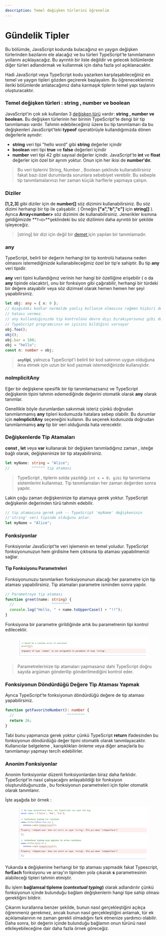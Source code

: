 ```yaml
---
description: Temel değişken türlerini öğrenelim
---
```


# Gündelik Tipler

Bu bölümde, JavaScript kodunda bulacağınız en yaygın değişken türlerinden bazılarını ele alacağız ve bu türleri TypeScript'te tanımlamanın yollarını açıklayacağız. Bu ayrıntılı bir liste değildir ve gelecek bölümlerde diğer türleri adlandırmak ve kullanmak için daha fazla yol açıklanacaktır.



Hadi JavaScript veya TypeScript kodu yazarken karşılaşabileceğiniz en temel ve yaygın tipleri gözden geçirerek başlayalım. Bu öğreneceklerimiz ileriki bölümlerde anlatacağımız daha karmaşık tiplerin temel yapı taşlarını oluşturacaktır.

### Temel değişken türleri : string , number ve boolean

JavaScript'in çok sık kullanılan 3 [değişken türü](https://developer.mozilla.org/en-US/docs/Glossary/Primitive) vardır: **string , number ve boolean.** Bu değişken türlerinin her birinin TypeScript'te dengi bir tip tanımlaması vardır. Tahmin edebileceğiniz üzere bu tip tanımlamarı da bu değişkenleri JavaScript'teki **typeof** operatörüyle kullandığımızda dönen değerlerle aynıdır:

* **string** veri tipi "hello word" gibi **string** değerler içindir
* **boolean** veri tipi **true** ve **false** değerleri içindir
* **number** veri tipi 42 gibi sayısal değerler içindir. JavaScript'te **int** ve **float** değerler için özel bir ayrım yoktur. Onun için her ikisi de **number'**dır**.**&#x20;

> Bu veri tiplerini String, Number , Boolean şeklinde kullanabilirsiniz fakat bazı özel durumlarda sorunlara sebebiyet verebilir. Bu sebeple tip tanımlamalarınızı her zaman küçük harflerle yapmaya çalışın.

### Diziler

**\[1,2,3]** gibi diziler için de **number\[]** söz dizimini kullanabilirsiniz. Bu söz dizimi herhangi bir tip ile çalışabilir. ( Örneğin **\["a","b","c"]** için **string\[]** ). Ayrıca **Array\<number>** söz dizimini de kullanabilirsiniz. Jenerikler kısmına geldiğimizde **`T<U>`**şeklindeki bu söz dizilimini daha ayrıntılı bir şekilde işleyeceğiz.

> \[string] bir dizi için değil bir [demet ](obje-tipleri.md#demet-veri-tipi)için yapılan bir tanımlamadır.&#x20;

### any

TypeScript, belirli bir değerin herhangi bir tip kontrolü hatasına neden olmasını istemediğinizde kullanabileceğimiz özel bir tip'e sahiptir. Bu tip **any** veri tipidir.

**any** veri tipini kullandığınız verinin her hangi bir özelliğine erişebilir ( o da **any** tipinde olacaktır), onu bir fonksiyon gibi çağırabilir, herhangi bir türdeki bir değere atayabilir veya söz dizimsel olarak hemen hemen her şeyi yapabilirsiniz.

```ts
let obj: any = { x: 0 };
// Aşağıdaki kodlar normalde yanlış kullanım olmasına rağmen hiçbiri derleyici
// hatası vermez.
// any kullandığınızda tip kontrolünü devre dışı bırakıyorsunuz gibi düşünebiliriz
// TypeScript programcının en iyisini bildiğini varsayar
obj.foo();
obj();
obj.bar = 100;
obj = "hello";
const n: number = obj;
```

> **`any`tipi**, yalnızca TypeScript'i belirli bir kod satırının uygun olduğuna ikna etmek için uzun bir kod yazmak istemediğinizde kullanışlıdır.

### noImplicitAny

Eğer bir değişkene spesifik bir tip tanımlamazsanız ve TypeScript değişkenin tipini tahmin edemediğinde değerini otomatik olarak **any** olarak tanımlar.

Genellikle böyle durumlardan sakınmak isteriz çünkü doğrudan tanımlanmamış **any** tipleri kodumuzda hatalara sebep olabilir. Bu durumlar için **noImplicitAny** seçeneğini kullanın. Bu seçenek kodunuzda doğrudan tanımlanmamış **any** tip bir veri olduğunda hata verecektir.

### Değişkenlerde Tip Atamaları

**const , let** veya **var** kullanarak bir değişken tanımladığınız zaman , isteğe bağlı olarak, değişkeninize bir tip atayabilirsiniz.

```ts
let myName: string = "Alice";
//          ^^^^^^ tip ataması
```

> TypeScript , tiplerin solda yazıldığı `int x = 0; gibi` tip tanımlama sistemlerini kullanmaz. Tip tanımlamaları her zaman değerden sonra yapılır.

Lakin çoğu zaman değişkeninize tip atamaya gerek yoktur. TypeScript değişkenin değerinden türü tahmin edebilir.

```ts
// tip atamasına gerek yok -- TypeScript 'myName' değişkeninin 
//'string' veri tipinde olduğunu anlar.
let myName = "Alice";
```

### Fonksiyonlar

Fonksiyonlar JavaScript'te veri işlemenin en temel yoludur. TypeScript fonksiyonunuzun hem girdisine hem çıktısına tip ataması yapabilmenizi sağlar.

#### Tip Fonksiyonu Parametreleri

Fonksiyonunuzu tanımlarken fonksiyonunun alacağı her parametre için tip ataması yapabilirsiniz. Tip atamaları parametre isminden sonra yapılır.

```ts
// Parametreye tip ataması
function greet(name: string) {
  //                 ^^^^^^^^
  console.log("Hello, " + name.toUpperCase() + "!!");
}
```

Fonksiyona bir parametre girildiğinde artık bu parametrenin tipi kontrol edilecektir.

<figure><img src=".gitbook/assets/aaa.png" alt=""><figcaption></figcaption></figure>

> Parametrelerinize tip atamaları yapmasanız dahi TypeScript doğru sayıda argüman gönderilip gönderilmediğini kontrol eder.

### Fonksiyonun Döndürdüğü Değere Tip Ataması Yapmak

Ayrıca TypeScript'te fonksiyonun döndürdüğü değere de tip ataması yapabilirsiniz.

```ts
function getFavoriteNumber(): number {
  //                        ^^^^^^^^
  return 26;
}
```

Tabi bunu yapmanıza gerek yoktur çünkü TypeScript **return** ifadesinden bu fonksiyonun döndürdüğü değer tipini otomatik olarak tanımlayacaktır. Kullanıcılar belgeleme , karışıklıkları önleme veya diğer amaçlarla bu tanımlamayı yapmayı tercih edebilirler.

### Anonim Fonksiyonlar

Anonim fonksiyonlar düzenli fonksiyonlardan biraz daha farklıdır. TypeScript'in nasıl çalışacağını anlayabildiği bir fonksiyon oluşturulduğunuzda , bu fonksiyonun parametreleri için tipler otomatik olarak tanımlanır.

İşte aşağıda bir örnek :&#x20;

<figure><img src=".gitbook/assets/Ekran görüntüsü 2022-12-12 022816 (1).png" alt=""><figcaption></figcaption></figure>

Yukarıda **s** değişkenine herhangi bir tip ataması yapmadık fakat Typescript, **forEach** fonksiyonu ve array'ın tipinden yola çıkarak **s** parametresinin alabileceği tipleri tahmin etmiştir.

Bu işlem **bağlamsal tipleme (**_**contextual typing**_**)** olarak adlandırılır çünkü fonksiyonun içinde bulunduğu bağlam değişkenlerin hangi tipe sahip olması gerektiğini bildirir.

Çıkarım kurallarına benzer şekilde, bunun nasıl gerçekleştiğini açıkça öğrenmeniz gerekmez, ancak bunun nasıl gerçekleştiğini anlamak, tür ek açıklamalarının ne zaman gerekli olmadığını fark etmenize yardımcı olabilir. Daha sonra, bir değerin içinde bulunduğu bağlamın onun türünü nasıl etkileyebileceğine dair daha fazla örnek göreceğiz.





